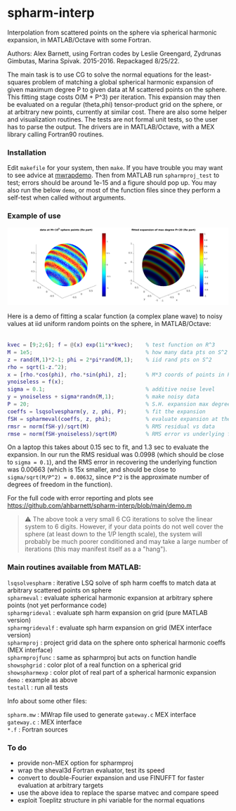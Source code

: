 # spharm-interp

Interpolation from scattered points on the sphere via spherical harmonic expansion, in MATLAB/Octave with some Fortran.

Authors: Alex Barnett, using Fortran codes by Leslie Greengard, Zydrunas Gimbutas, Marina Spivak. 2015-2016. Repackaged 8/25/22.

The main task is to use CG to solve the normal equations for the least-squares problem of matching a global spherical harmonic expansion of given maximum degree P to given data at M scattered points on the sphere. This fitting stage costs O(M + P^3) per iteration. This expansion may then be evaluated on a regular (theta,phi) tensor-product grid on the sphere, or at arbitrary new points, currently at similar cost. There are also some helper and visualization routines. The tests are not formal unit tests, so the user has to parse the output. The drivers are in MATLAB/Octave, with a MEX library calling Fortran90 routines.


### Installation

Edit `makefile` for your system, then `make`.
If you have trouble you may want to see advice at [mwrapdemo](https://github.com/ahbarnett/mwrapdemo).
Then from MATLAB run `spharmproj_test` to test; errors should be around 1e-15
and a figure should pop up. You may also run the below `demo`, or most of the function files since they perform a self-test when called without arguments.

### Example of use

![spharm-interp demo image](demo.png)

Here is a demo of fitting a scalar function (a complex plane wave) to noisy values at iid uniform random points on the sphere, in MATLAB/Octave:

```matlab

kvec = [9;2;6]; f = @(x) exp(1i*x*kvec);    % test function on R^3
M = 1e5;                                    % how many data pts on S^2
z = rand(M,1)*2-1; phi = 2*pi*rand(M,1);    % iid rand pts on S^2
rho = sqrt(1-z.^2);
x = [rho.*cos(phi), rho.*sin(phi), z];      % M*3 coords of points in R^3
ynoiseless = f(x);
sigma = 0.1;                                % additive noise level
y = ynoiseless + sigma*randn(M,1);          % make noisy data
P = 20;                                     % S.H. expansion max degree
coeffs = lsqsolvespharm(y, z, phi, P);      % fit the expansion
fSH = spharmeval(coeffs, z, phi);           % evaluate expansion at the points
rmsr = norm(fSH-y)/sqrt(M)                  % RMS residual vs data
rmse = norm(fSH-ynoiseless)/sqrt(M)         % RMS error vs underlying function
```

On a laptop this takes about 0.15 sec to fit, and 1.3 sec to evaluate the expansion. In our run the RMS residual was 0.0998 (which should be close to `sigma = 0.1`), and the RMS error in recovering the underlying function was 0.00663
(which is 15x smaller, and should be close to `sigma/sqrt(M/P^2) = 0.00632`, since `P^2` is the approximate number of degrees of freedom in the function).

For the full code with error reporting and plots see https://github.com/ahbarnett/spharm-interp/blob/main/demo.m

> :warning: The above took a very small 6 CG iterations to solve the linear system to 6 digits. However, if your data points do not well cover the sphere (at least down to the 1/P length scale), the system will probably be much poorer conditioned and may take a large number of iterations (this may manifest itself as a a "hang").


### Main routines available from MATLAB:

`lsqsolvespharm` : iterative LSQ solve of sph harm coeffs to match data at arbitrary scattered points on sphere  
`spharmeval` : evaluate spherical harmonic expansion at arbitrary sphere points (not yet performance code)  
`spharmgrideval` : evaluate sph harm expansion on grid (pure MATLAB version)  
`spharmgridevalf` : evaluate sph harm expansion on grid (MEX interface version)  
`spharmproj` : project grid data on the sphere onto spherical harmonic coeffs (MEX interface)  
`spharmprojfunc` : same as spharmproj but acts on function handle  
`showsphgrid` : color plot of a real function on a spherical grid  
`showspharmexp` : color plot of real part of a spherical harmonic expansion  
`demo` : example as above  
`testall` : run all tests  

Info about some other files:

`spharm.mw` : MWrap file used to generate `gateway.c` MEX interface  
`gateway.c` : MEX interface  
`*.f` : Fortran sources  


### To do

* provide non-MEX option for spharmproj
* wrap the sheval3d Fortran evaluator, test its speed
* convert to double-Fourier expansion and use FINUFFT for faster evaluation at arbitrary targets
* use the above idea to replace the sparse matvec and compare speed
* exploit Toeplitz structure in phi variable for the normal equations

